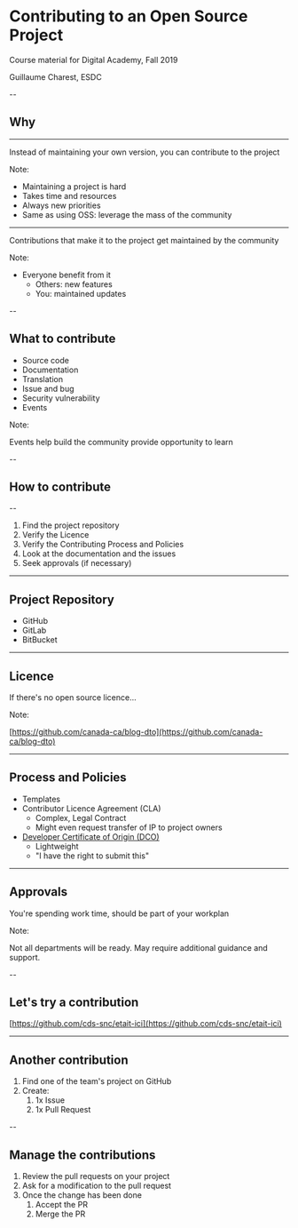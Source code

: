 # Contributing to an Open Source Project

Course material for Digital Academy, Fall 2019

Guillaume Charest, ESDC

<!--markdownlint-disable MD035-->

--

## Why

---

Instead of maintaining your own version, you can contribute to the project

Note:

* Maintaining a project is hard
* Takes time and resources
* Always new priorities
* Same as using OSS: leverage the mass of the community

---

Contributions that make it to the project get maintained by the community

Note:

* Everyone benefit from it
  * Others: new features
  * You: maintained updates

--

## What to contribute

* Source code
* Documentation
* Translation
* Issue and bug
* Security vulnerability
* Events

Note:

Events help build the community provide opportunity to learn

--

## How to contribute

--

1. Find the project repository
1. Verify the Licence
1. Verify the Contributing Process and Policies
1. Look at the documentation and the issues
1. Seek approvals (if necessary)

---

## Project Repository

* GitHub
* GitLab
* BitBucket

---

## Licence

If there's no open source licence...

Note:

[https://github.com/canada-ca/blog-dto](https://github.com/canada-ca/blog-dto)

---

## Process and Policies

* Templates
* Contributor Licence Agreement (CLA)
  * Complex, Legal Contract
  * Might even request transfer of IP to project owners
* [Developer Certificate of Origin (DCO)](https://developercertificate.org/)
  * Lightweight
  * "I have the right to submit this"

---

## Approvals

You're spending work time, should be part of your workplan

Note:

Not all departments will be ready.
May require additional guidance and support.

--

## Let's try a contribution

[https://github.com/cds-snc/etait-ici](https://github.com/cds-snc/etait-ici)

---

## Another contribution

1. Find one of the team's project on GitHub
2. Create:
   1. 1x Issue
   2. 1x Pull Request

--

## Manage the contributions

1. Review the pull requests on your project
2. Ask for a modification to the pull request
3. Once the change has been done
   1. Accept the PR
   2. Merge the PR

<!--markdownlint-enable MD035-->

